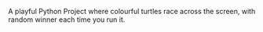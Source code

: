 A playful Python Project where colourful turtles race across the screen, with random winner each time you run it.
